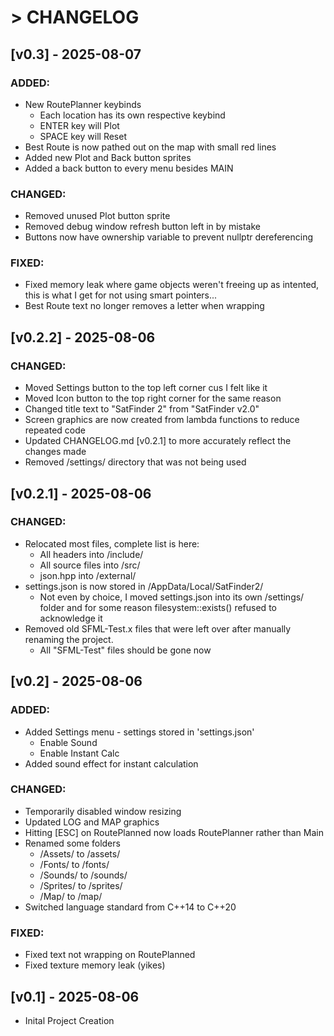 # > CHANGELOG



## [v0.3] - 2025-08-07

### ADDED:

- New RoutePlanner keybinds
	- Each location has its own respective keybind
	- ENTER key will Plot
	- SPACE key will Reset
- Best Route is now pathed out on the map with small red lines
- Added new Plot and Back button sprites
- Added a back button to every menu besides MAIN

### CHANGED:

- Removed unused Plot button sprite
- Removed debug window refresh button left in by mistake
- Buttons now have ownership variable to prevent nullptr dereferencing

### FIXED:

- Fixed memory leak where game objects weren't freeing up as intented, this is what I get for not using smart pointers...
- Best Route text no longer removes a letter when wrapping



## [v0.2.2] - 2025-08-06

### CHANGED:

- Moved Settings button to the top left corner cus I felt like it
- Moved Icon button to the top right corner for the same reason
- Changed title text to "SatFinder 2" from "SatFinder v2.0"
- Screen graphics are now created from lambda functions to reduce repeated code
- Updated CHANGELOG.md [v0.2.1] to more accurately reflect the changes made
- Removed /settings/ directory that was not being used



## [v0.2.1] - 2025-08-06

### CHANGED:

- Relocated most files, complete list is here:
	- All headers into /include/
	- All source files into /src/
	- json.hpp into /external/
- settings.json is now stored in /AppData/Local/SatFinder2/
	- Not even by choice, I moved settings.json into its own /settings/ folder and for some reason filesystem::exists() refused to acknowledge it
- Removed old SFML-Test.x files that were left over after manually renaming the project.
	- All "SFML-Test" files should be gone now



## [v0.2] - 2025-08-06

### ADDED:

- Added Settings menu - settings stored in 'settings.json'
	- Enable Sound
	- Enable Instant Calc
- Added sound effect for instant calculation

### CHANGED:

- Temporarily disabled window resizing
- Updated LOG and MAP graphics
- Hitting [ESC] on RoutePlanned now loads RoutePlanner rather than Main
- Renamed some folders
	- /Assets/ to /assets/
	- /Fonts/ to /fonts/
	- /Sounds/ to /sounds/
	- /Sprites/ to /sprites/
	- /Map/ to /map/
- Switched language standard from C\+\+14 to C\+\+20
	
### FIXED:

- Fixed text not wrapping on RoutePlanned
- Fixed texture memory leak (yikes)



## [v0.1] - 2025-08-06
- Inital Project Creation
